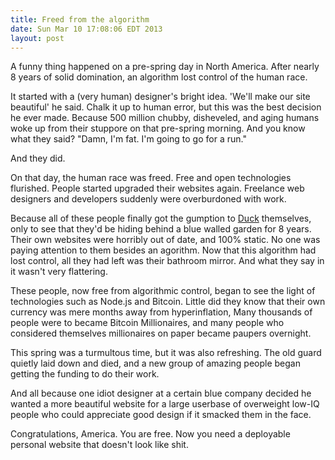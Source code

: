 ```yaml
---
title: Freed from the algorithm
date: Sun Mar 10 17:08:06 EDT 2013
layout: post
---
```


A funny thing happened on a pre-spring day in North America. After nearly 8 years of solid domination, an algorithm lost control of the human race. 

It started with a (very human) designer's bright idea. 'We'll make our site beautiful' he said. Chalk it up to human error, but this was the best decision he ever made. Because 500 million chubby, disheveled, and aging humans woke up from their stuppore on that pre-spring morning. And you know what they said? "Damn, I'm fat. I'm going to go for a run."

And they did.

On that day, the human race was freed. Free and open technologies flurished. People started upgraded their websites again. Freelance web designers and developers suddenly were overburdoned with work. 

Because all of these people finally got the gumption to [Duck](http://duckduckgo.com) themselves, only to see that they'd be hiding behind a blue walled garden for 8 years. Their own websites were horribly out of date, and 100% static. No one was paying attention to them besides an agorithm. Now that this algorithm had lost control, all they had left was their bathroom mirror. And what they say in it wasn't very flattering.

These people, now free from algorithmic control, began to see the light of technologies such as Node.js and Bitcoin. Little did they know that their own currency was mere months away from hyperinflation, Many thousands of people were to became Bitcoin Millionaires, and many people who considered themselves millionaires on paper became paupers overnight.

This spring was a turmultous time, but it was also refreshing. The old guard quietly laid down and died, and a new group of amazing people began getting the funding to do their work.

And all because one idiot designer at a certain blue company decided he wanted a more beautiful website for a large userbase of overweight low-IQ people who could appreciate good design if it smacked them in the face.

Congratulations, America. You are free. Now you need a deployable personal website that doesn't look like shit.